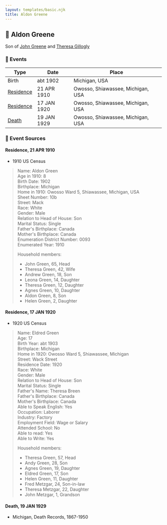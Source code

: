 ```yaml
---
layout: templates/basic.njk
title: Aldon Greene
---
```

## 🔵 Aldon Greene

Son of [John Greene](/people/7/71088434) and [Theresa Gillogly](/people/6/67581747)

### 📆 Events

Type | Date | Place
------ | ------ | ------
Birth | abt 1902 | Michigan, USA
[Residence](#event-4dd14bf1-9817-4aca-9255-ab665b56b203) | 21 APR 1910 | Owosso, Shiawassee, Michigan, USA
[Residence](#event-2aa381d1-cefb-4e8f-b20e-cbeea6a38273) | 17 JAN 1920 | Owosso, Shiawassee, Michigan, USA
[Death](#event-1ac1ed42-4850-4e7f-a1f3-538fa58dcaa3) | 19 JAN 1929 | Owosso, Shiawassee, Michigan, USA

### 📰 Event Sources

#### <a id="event-4dd14bf1-9817-4aca-9255-ab665b56b203"></a> Residence, 21 APR 1910
* 1910 US Census
>   
  > Name: Aldon Green  
  > Age in 1910: 8  
  > Birth Date: 1902  
  > Birthplace: Michigan  
  > Home in 1910: Owosso Ward 5, Shiawassee, Michigan, USA  
  > Sheet Number: 10b  
  > Street: Mack  
  > Race: White  
  > Gender: Male  
  > Relation to Head of House: Son  
  > Marital Status: Single  
  > Father's Birthplace: Canada  
  > Mother's Birthplace: Canada  
  > Enumeration District Number: 0093  
  > Enumerated Year: 1910  
  >   
  > Household members:  
  > - John Green, 65, Head    
  > - Theresa Green, 42, Wife    
  > - Andrew Green, 18, Son    
  > - Leona Green, 14, Daughter    
  > - Theresa Green, 12, Daughter    
  > - Agnes Green, 10, Daughter    
  > - Aldon Green, 8, Son    
  > - Helen Green, 2, Daughter    
  >

#### <a id="event-2aa381d1-cefb-4e8f-b20e-cbeea6a38273"></a> Residence, 17 JAN 1920
* 1920 US Census
>   
  > Name: Eldred Green  
  > Age: 17  
  > Birth Year: abt 1903  
  > Birthplace: Michigan  
  > Home in 1920: Owosso Ward 5, Shiawassee, Michigan  
  > Street: Wack Street  
  > Residence Date: 1920  
  > Race: White  
  > Gender: Male  
  > Relation to Head of House: Son  
  > Marital Status: Single  
  > Father's Name: Theresa Breen  
  > Father's Birthplace: Canada  
  > Mother's Birthplace: Canada  
  > Able to Speak English: Yes  
  > Occupation: Laborer  
  > Industry: Factory  
  > Employment Field: Wage or Salary  
  > Attended School: No  
  > Able to read: Yes  
  > Able to Write: Yes  
  >   
  > Household members:  
  > - Theresa Green, 57, Head  
  > - Andy Green, 28, Son  
  > - Agnes Green, 19, Daughter  
  > - Eldred Green, 17, Son  
  > - Helen Green, 11, Daughter  
  > - Fred Metzgar, 24, Son-in-law  
  > - Theresa Metzgar, 22, Daughter  
  > - John Metzgar, 1, Grandson  
  >

#### <a id="event-1ac1ed42-4850-4e7f-a1f3-538fa58dcaa3"></a> Death, 19 JAN 1929
* Michigan, Death Records, 1867-1950
